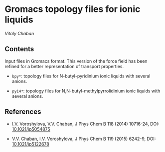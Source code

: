 Gromacs topology files for ionic liquids
========================================

_Vitaly Chaban_

Contents
----

Input files in Gromacs format. This version of the force field has been refined for a better representation of transport properties.

* `bpy*`: topology files for N-butyl-pyridinium ionic liquids with
  several anions.

* `py14*`: topology files for N,N-butyl-methylpyrrolidinium ionic liquids with several anions.


References
----

*  I.V. Voroshylova, V.V. Chaban, J Phys Chem B 118 (2014) 10716-24, DOI:
  [10.1021/jp5054875](http://dx.doi.org/10.1021/jp5054875)

*  V.V. Chaban, I.V. Voroshylova, J Phys Chem B 119 (2015) 6242-9, DOI:
  [10.1021/jp5122678](http://dx.doi.org/10.1021/jp5122678)

